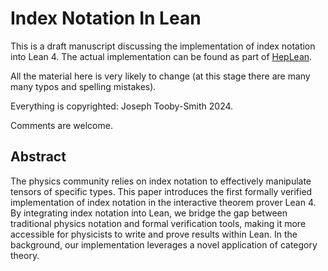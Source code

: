 # Index Notation In Lean

This is a draft manuscript discussing the implementation of index notation into Lean 4. 
The actual implementation can be found as part of [HepLean](https://github.com/HEPLean/HepLean).

All the material here is very likely to change (at this stage there are many many typos 
and spelling mistakes).

Everything is copyrighted: Joseph Tooby-Smith 2024.

Comments are welcome.

## Abstract 

The physics community relies on index notation to effectively manipulate tensors of specific 
types. This paper introduces the first formally verified implementation of index notation in the
interactive theorem prover Lean 4. By integrating index notation into Lean, we bridge the gap between 
traditional physics notation and formal verification tools, 
making it more accessible for physicists to write and prove results within Lean.
In the background, our implementation leverages a novel application of category theory.